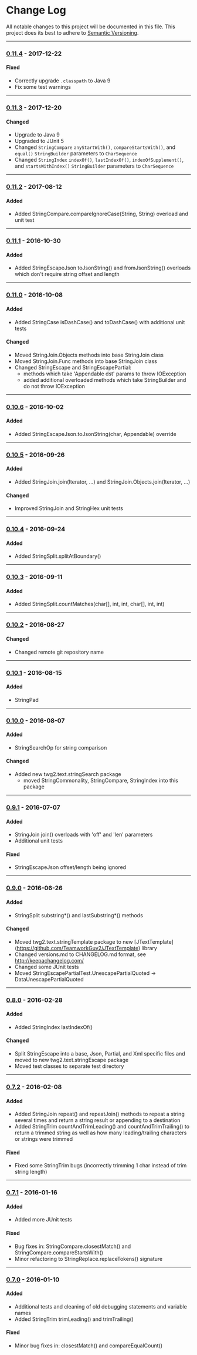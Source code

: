 # Change Log
All notable changes to this project will be documented in this file.
This project does its best to adhere to [Semantic Versioning](http://semver.org/).


--------
### [0.11.4](N/A) - 2017-12-22
#### Fixed
* Correctly upgrade `.classpath` to Java 9
* Fix some test warnings


--------
### [0.11.3](https://github.com/TeamworkGuy2/JTextUtil/commit/3224c1d31c9d7d6350356494947f64b3b0dbd32a) - 2017-12-20
#### Changed
* Upgrade to Java 9
* Upgraded to JUnit 5
* Changed `StringCompare` `anyStartWith()`, `compareStartsWith()`, and `equal()` `StringBuilder` parameters to `CharSequence`
* Changed `StringIndex` `indexOf()`, `lastIndexOf()`, `indexOfSupplement()`, and `startsWithIndex()` `StringBuilder` parameters to `CharSequence`


--------
### [0.11.2](https://github.com/TeamworkGuy2/JTextUtil/commit/874950940409f0cd71e62c499504abb5a56c0f0f) - 2017-08-12
#### Added
* Added StringCompare.compareIgnoreCase(String, String) overload and unit test


--------
### [0.11.1](https://github.com/TeamworkGuy2/JTextUtil/commit/295e57a6016ecedbf3f68eb7f65aff98b27961c7) - 2016-10-30
#### Added
* Added StringEscapeJson toJsonString() and fromJsonString() overloads which don't require string offset and length


--------
### [0.11.0](https://github.com/TeamworkGuy2/JTextUtil/commit/9f1c9bd4af821ebe504919c430d639037558ac6c) - 2016-10-08
#### Added
* Added StringCase isDashCase() and toDashCase() with additional unit tests

#### Changed
* Moved StringJoin.Objects methods into base StringJoin class
* Moved StringJoin.Func methods into base StringJoin class
* Changed StringEscape and StringEscapePartial:
  * methods which take 'Appendable dst' params to throw IOException
  * added additional overloaded methods which take StringBuilder and do not throw IOException


--------
### [0.10.6](https://github.com/TeamworkGuy2/JTextUtil/commit/1b81c02b2af0ac1186c1bab9c8534c6f851be2e9) - 2016-10-02
#### Added
* Added StringEscapeJson.toJsonString(char, Appendable) override


--------
### [0.10.5](https://github.com/TeamworkGuy2/JTextUtil/commit/d0299113a4f3478320321a7e9dfa8ffac84ce9c6) - 2016-09-26
#### Added
* Added StringJoin.join(Iterator, ...) and StringJoin.Objects.join(Iterator, ...)

#### Changed
* Improved StringJoin and StringHex unit tests


--------
### [0.10.4](https://github.com/TeamworkGuy2/JTextUtil/commit/6d7676e216cd63cfed9fb4f96180a5d647cb8372) - 2016-09-24
#### Added
* Added StringSplit.splitAtBoundary()


--------
### [0.10.3](https://github.com/TeamworkGuy2/JTextUtil/commit/cb0f1e114944175eafe06cc8311609187a2cc93e) - 2016-09-11
#### Added
* Added StringSplit.countMatches(char[], int, int, char[], int, int)


--------
### [0.10.2](https://github.com/TeamworkGuy2/JTextUtil/commit/573390227bb299d442f19b76f5761c8bc80e5a3c) - 2016-08-27
#### Changed
* Changed remote git repository name


--------
### [0.10.1](https://github.com/TeamworkGuy2/JTextFluff/commit/1d91013ca264434f32d59ac84b2e720444433689) - 2016-08-15
#### Added
* StringPad


--------
### [0.10.0](https://github.com/TeamworkGuy2/JTextFluff/commit/621ad58574853f831ce5bc7e669e1447b8f306f9) - 2016-08-07
#### Added
* StringSearchOp for string comparison

#### Changed
* Added new twg2.text.stringSearch package
  * moved StringCommonality, StringCompare, StringIndex into this package


--------
### [0.9.1](https://github.com/TeamworkGuy2/JTextFluff/commit/cd020a56da7a9549c2be5814bda830e59c23d245) - 2016-07-07
#### Added
* StringJoin join() overloads with 'off' and 'len' parameters
* Additional unit tests

#### Fixed
* StringEscapeJson offset/length being ignored


--------
### [0.9.0](https://github.com/TeamworkGuy2/JTextFluff/commit/d48b7163392bbfab2a5eca4bc6f06d2143b29a0f) - 2016-06-26
#### Added
* StringSplit substring*() and lastSubstring*() methods

#### Changed
* Moved twg2.text.stringTemplate package to new [JTextTemplate] (https://github.com/TeamworkGuy2/JTextTemplate) library
* Changed versions.md to CHANGELOG.md format, see http://keepachangelog.com/
* Changed some JUnit tests
* Moved StringEscapePartialTest.UnescapePartialQuoted -> DataUnescapePartialQuoted


--------
### [0.8.0](https://github.com/TeamworkGuy2/JTextFluff/commit/78acc7e47201b572db507634e5b3517b874e9c8f) - 2016-02-28
#### Added
* Added StringIndex lastIndexOf()

#### Changed
* Split StringEscape into a base, Json, Partial, and Xml specific files and moved to new twg2.text.stringEscape package
* Moved test classes to separate test directory


--------
### [0.7.2](https://github.com/TeamworkGuy2/JTextFluff/commit/9103614630787018da70515f6f519dc485dfdc63) - 2016-02-08
#### Added
* Added StringJoin repeat() and repeatJoin() methods to repeat a string several times and return a string result or appending to a destination
* Added StringTrim countAndTrimLeading() and countAndTrimTrailing() to return a trimmed string as well as how many leading/trailing characters or strings were trimmed

#### Fixed
* Fixed some StringTrim bugs (incorrectly trimming 1 char instead of trim string length)


--------
### [0.7.1](https://github.com/TeamworkGuy2/JTextFluff/commit/07ef4c94a2ec576cc8aeb55ef9b6871ff304f304) -  2016-01-16
#### Added
* Added more JUnit tests

#### Fixed
* Bug fixes in: StringCompare.closestMatch() and StringCompare.compareStartsWith()
* Minor refactoring to StringReplace.replaceTokens() signature


--------
### [0.7.0](https://github.com/TeamworkGuy2/JTextFluff/commit/94a5ebba1b9c37887dd017f87b3849eaa261ac56) - 2016-01-10
#### Added
* Additional tests and cleaning of old debugging statements and variable names
* Added StringTrim trimLeading() and trimTrailing()

#### Fixed
* Minor bug fixes in: closestMatch() and compareEqualCount()
